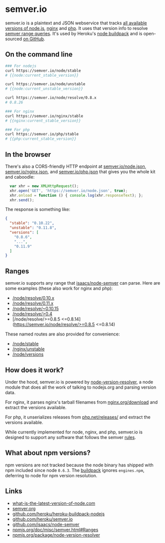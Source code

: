# semver.io

semver.io is a plaintext and JSON webservice that tracks [all available versions
of node.js](http://nodejs.org/dist), [nginx](http://nginx.org/download/) and [php](http://php.net/releases/). It
uses that version info to resolve
[semver range queries](https://npmjs.org/doc/misc/semver.html#Ranges). It's used
by Heroku's [node
buildpack](https://github.com/heroku/heroku-buildpack-nodejs/blob/5754e60de7b8472d5070c9b713a898d353845c68/bin/compile#L18-22)
and is open-sourced [on GitHub](https://github.com/heroku/semver.io).

## On the command line

```sh
### For nodejs
curl https://semver.io/node/stable
# {{node:current_stable_version}}

curl https://semver.io/node/unstable
# {{node:current_unstable_version}}

curl https://semver.io/node/resolve/0.8.x
# 0.8.26

### For nginx
curl https://semver.io/nginx/stable
# {{nginx:current_stable_version}}

### For php
curl https://semver.io/php/stable
# {{php:current_stable_version}}
```

## In the browser

There's also a CORS-friendly HTTP endpoint at
[semver.io/node.json](https://semver.io/node.json), [semver.io/nginx.json](https://semver.io/nginx.json), and [semver.io/php.json](https://semver.io/php.json) that gives you the whole
kit and caboodle:

```js
  var xhr = new XMLHttpRequest();
  xhr.open('GET', 'https://semver.io/node.json', true);
  xhr.onload = function () { console.log(xhr.responseText); };
  xhr.send();
```
The response is something like:
```json
{
  "stable": "0.10.22",
  "unstable": "0.11.8",
  "versions": [
    "0.8.6",
    "...",
    "0.11.9"
  ]
}
```

## Ranges

semver.io supports any range that [isaacs/node-semver](https://github.com/isaacs/node-semver) can parse. Here are some examples (these also work for nginx and php):

- [/node/resolve/0.10.x](https://semver.io/node/resolve/0.10.x)
- [/node/resolve/0.11.x](https://semver.io/node/resolve/>=0.11.5)
- [/node/resolve/~0.10.15](https://semver.io/node/resolve/~0.10.15)
- [/node/resolve/>0.4](https://semver.io/node/resolve/>0.4)
- [/node/resolve/>=0.8.5 <=0.8.14](https://semver.io/node/resolve/>=0.8.5 <=0.8.14)

These named routes are also provided for convenience:

- [/node/stable](https://semver.io/node/stable)
- [/nginx/unstable](https://semver.io/nginx/unstable)
- [/node/versions](https://semver.io/node/versions)

## How does it work?

Under the hood, semver.io is powered by [node-version-resolver](https://npmjs.org/package/node-version-resolver), a node module that does all the work of talking to nodejs.org and parsing version data.

For nginx, it parses nginx's tarball filenames from [nginx.org/download](http://nginx.org/download)
and extract the versions available.

For php, it unserializes releases from [php.net/releases/](http://php.net/releases/)
and extract the versions available.

While currently implemented for node, nginx, and php, semver.io is designed to support any software that follows the semver [rules](http://semver.org/).

## What about npm versions?

npm versions are not tracked because the node binary has shipped with npm
included since node `0.6.3`. The [buildpack](https://github.com/heroku/heroku-buildpack-nodejs)
ignores `engines.npm`, deferring to node for npm version resolution.

## Links

- [what-is-the-latest-version-of-node.com](http://what-is-the-latest-version-of-node.com)
- [semver.org](http://semver.org)
- [github.com/heroku/heroku-buildpack-nodejs](https://github.com/heroku/heroku-buildpack-nodejs#readme)
- [github.com/heroku/semver.io](https://github.com/heroku/semver.io#readme)
- [github.com/isaacs/node-semver](https://github.com/isaacs/node-semver#readme)
- [npmjs.org/doc/misc/semver.html#Ranges](https://npmjs.org/doc/misc/semver.html#Ranges)
- [npmjs.org/package/node-version-resolver](https://npmjs.org/package/node-version-resolver)
